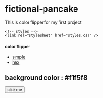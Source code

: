 # fictional-pancake
This is color flipper for my first project
<!DOCTYPE html>
<html lang="en">

<head>
    <meta charset="UTF-8" />
    <meta name="viewport" content="width=device-width, initial-scale=1.0" />
    <title>
        Color Flipper || Simple
    </title>

    <!-- styles -->
    <link rel="stylesheet" href="styles.css" />
</head>

<body>
    <nav>
        <div class="nav-center">
            <h4>color flipper</h4>
            <ul class="nav-links">
                <li><a href="colorflipper.html">simple</a></li>
                <li><a href="hex.html">hex</a></li>
            </ul>
        </div>
    </nav>
    <main>
        <div class="container">
            <h2>background color : <span class="color">#f1f5f8</span></h2>
            <button class="btn btn-hero" id="btn">click me</button>
        </div>
    </main>
    <!-- javascript -->
    <script src="hex.js"></script>
</body>

</html>
